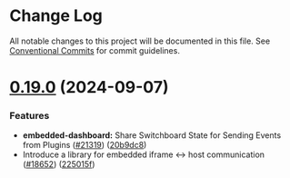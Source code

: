 # Change Log

All notable changes to this project will be documented in this file.
See [Conventional Commits](https://conventionalcommits.org) for commit guidelines.

# [0.19.0](https://github.com/apache/superset/compare/v2021.41.0...v0.19.0) (2024-09-07)

### Features

- **embedded-dashboard:** Share Switchboard State for Sending Events from Plugins ([#21319](https://github.com/apache/superset/issues/21319)) ([20b9dc8](https://github.com/apache/superset/commit/20b9dc84449969706efb94210bc11b2e43cc9a0f))
- Introduce a library for embedded iframe <-> host communication ([#18652](https://github.com/apache/superset/issues/18652)) ([225015f](https://github.com/apache/superset/commit/225015fd5a94c1a92cc9b110e3e3db5cd532d47b))
